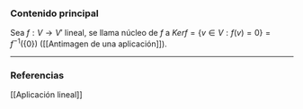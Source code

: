 ### Contenido principal

Sea $f: V \rightarrow V'$ lineal, se llama núcleo de $f$ a $Ker f = \{v \in V : f(v) = 0\} = f^{-1}(\{0\})$ ([[Antimagen de una aplicación]]).


--- 
### Referencias

[[Aplicación lineal]]
